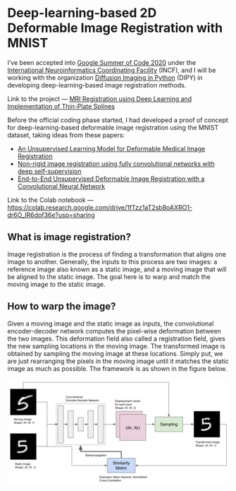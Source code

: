 # Deep-learning-based 2D Deformable Image Registration with MNIST

I’ve been accepted into [Google Summer of Code 2020](https://summerofcode.withgoogle.com/) under the [International Neuroinformatics Coordinating Facility](https://www.incf.org/) (INCF), and I will be working with the organization [Diffusion Imaging in Python](https://www.dipy.org/) (DIPY) in developing deep-learning-based image registration methods.  
  
  
Link to the project — [MRI Registration using Deep Learning and Implementation of Thin-Plate Splines](https://summerofcode.withgoogle.com/projects/#6582514342166528)  
  
  
Before the official coding phase started, I had developed a proof of concept for deep-learning-based deformable image registration using the MNIST dataset, taking ideas from these papers:
- [An Unsupervised Learning Model for Deformable Medical Image Registration](http://openaccess.thecvf.com/content_cvpr_2018/papers/Balakrishnan_An_Unsupervised_Learning_CVPR_2018_paper.pdf)  
- [Non-rigid image registration using fully convolutional networks with deep self-supervision](https://arxiv.org/pdf/1709.00799.pdf)  
- [End-to-End Unsupervised Deformable Image Registration with a Convolutional Neural Network](https://arxiv.org/pdf/1704.06065.pdf) 
  

Link to the Colab notebook — https://colab.research.google.com/drive/1fTzz1aT2sb8oAXRO1-dr6O_IR6dof36e?usp=sharing


## What is image registration?
Image registration is the process of finding a transformation that aligns one image to another. Generally, the inputs to this process are two images: a reference image also known as a static image, and a moving image that will be aligned to the static image. The goal here is to warp and match the moving image to the static image.  

## How to warp the image?  
Given a moving image and the static image as inputs, the convolutional encoder-decoder network computes the pixel-wise deformation between the two images. This deformation field also called a registration field, gives the new sampling locations in the moving image. The transformed image is obtained by sampling the moving image at these locations. Simply put, we are just rearranging the pixels in the moving image until it matches the static image as much as possible. The framework is as shown in the figure below.
<p align="center"> 
  <img src="_images/1_framework.png">
</p>

